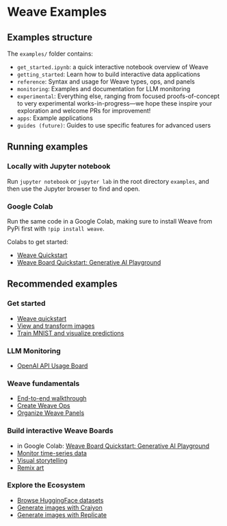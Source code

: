 # Weave Examples

## Examples structure

The `examples/` folder contains:

- `get_started.ipynb`: a quick interactive notebook overview of Weave
- `getting_started`: Learn how to build interactive data applications
- `reference`: Syntax and usage for Weave types, ops, and panels
- `monitoring`: Examples and documentation for LLM monitoring
- `experimental`: Everything else, ranging from focused proofs-of-concept to very experimental works-in-progress—we hope these inspire your exploration and welcome PRs for improvement!
- `apps`: Example applications
- `guides (future)`: Guides to use specific features for advanced users

## Running examples

### Locally with Jupyter notebook

Run `jupyter notebook` or `jupyter lab` in the root directory `examples`, and then use the Jupyter browser to find and open.

### Google Colab

Run the same code in a Google Colab, making sure to install Weave from PyPi first with `!pip install weave`.

Colabs to get started:

- [Weave Quickstart](https://colab.research.google.com/drive/1TwlhvvoWIHKDtRUu6eW0NMRq0GzGZ9oX)
- [Weave Board Quickstart: Generative AI Playground](https://colab.research.google.com/drive/1gcR-ucIgjDbDEBFykEpJ3kkBoBQ84Ipr)

## Recommended examples

### Get started

- [Weave quickstart](../examples/getting_started/0_weave_demo_quickstart.ipynb)
- [View and transform images](../examples/getting_started/2_images_gen.ipynb)
- [Train MNIST and visualize predictions](../examples/experimental/mnist_train.ipynb)

### LLM Monitoring

- [OpenAI API Usage Board](../examples/monitoring/openai_client_quickstart.ipynb)

### Weave fundamentals

- [End-to-end walkthrough](../examples/getting_started/1_weave_demo.ipynb)
- [Create Weave Ops](../examples/reference/create_ops.ipynb)
- [Organize Weave Panels](../examples/experimental/layout_panels.ipynb)

### Build interactive Weave Boards

- in Google Colab: [Weave Board Quickstart: Generative AI Playground](https://colab.research.google.com/drive/1gcR-ucIgjDbDEBFykEpJ3kkBoBQ84Ipr)
- [Monitor time-series data](../examples/experimental/app/Monitor.ipynb)
- [Visual storytelling](../examples/experimental/skip_test/Diffusion%20explore.ipynb)
- [Remix art](../examples/experimental/app/art_explore.ipynb)

### Explore the Ecosystem

- [Browse HuggingFace datasets](../examples/experimental/huggingface_datasets.ipynb)
- [Generate images with Craiyon](../examples/experimental/image_gen_craiyon.ipynb)
- [Generate images with Replicate](../examples/experimental/skip_test/image_gen_replicate.ipynb)
